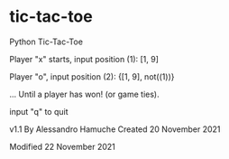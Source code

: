 # tic-tac-toe
Python Tic-Tac-Toe

Player "x" starts, input position (1): [1, 9]


Player "o", input position (2): {[1, 9], not((1))}


...
Until a player has won! (or game ties).


input "q" to quit

v1.1
By Alessandro Hamuche
Created 20 November 2021

Modified 22 November 2021
